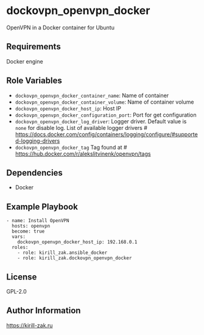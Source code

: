 dockovpn_openvpn_docker
=========

 OpenVPN in a Docker container for Ubuntu

Requirements
------------

Docker engine

Role Variables
--------------

- `dockovpn_openvpn_docker_container_name`: Name of container
- `dockovpn_openvpn_docker_container_volume`: Name of container volume
- `dockovpn_openvpn_docker_host_ip`: Host IP
- `dockovpn_openvpn_docker_configuration_port`: Port for get configuration
- `dockovpn_openvpn_docker_log_driver`: Logger driver. Default value is `none` for disable log. List of available logger drivers # https://docs.docker.com/config/containers/logging/configure/#supported-logging-drivers
- `dockovpn_openvpn_docker_tag` Tag found at # https://hub.docker.com/r/alekslitvinenk/openvpn/tags

Dependencies
------------

- Docker

Example Playbook
----------------

    - name: Install OpenVPN
      hosts: openvpn
      become: true
      vars:
        dockovpn_openvpn_docker_host_ip: 192.168.0.1
      roles:
        - role: kirill_zak.ansible_docker
        - role: kirill_zak.dockovpn_openvpn_docker

License
-------

GPL-2.0

Author Information
------------------

https://kirill-zak.ru
